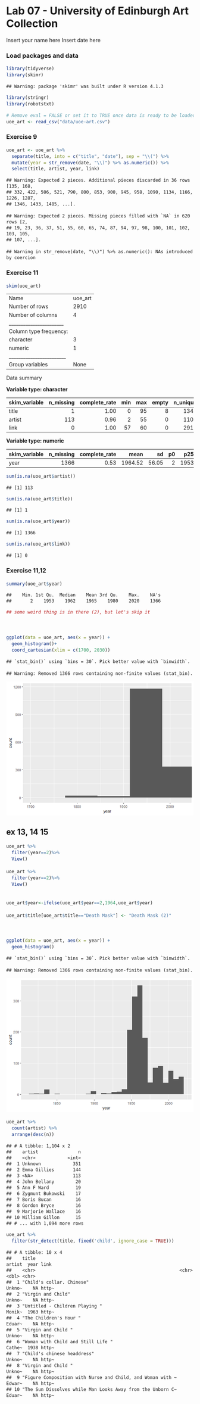 Lab 07 - University of Edinburgh Art Collection
================
Insert your name here
Insert date here

### Load packages and data

``` r
library(tidyverse) 
library(skimr)
```

    ## Warning: package 'skimr' was built under R version 4.1.3

``` r
library(stringr)
library(robotstxt)
```

``` r
# Remove eval = FALSE or set it to TRUE once data is ready to be loaded
uoe_art <- read_csv("data/uoe-art.csv")
```

### Exercise 9

``` r
uoe_art <- uoe_art %>%
  separate(title, into = c("title", "date"), sep = "\\(") %>%
  mutate(year = str_remove(date, "\\)") %>% as.numeric()) %>%
  select(title, artist, year, link)
```

    ## Warning: Expected 2 pieces. Additional pieces discarded in 36 rows [135, 168,
    ## 332, 422, 506, 521, 790, 800, 853, 900, 945, 958, 1090, 1134, 1166, 1226, 1287,
    ## 1346, 1433, 1485, ...].

    ## Warning: Expected 2 pieces. Missing pieces filled with `NA` in 620 rows [2,
    ## 19, 23, 36, 37, 51, 55, 60, 65, 74, 87, 94, 97, 98, 100, 101, 102, 103, 105,
    ## 107, ...].

    ## Warning in str_remove(date, "\\)") %>% as.numeric(): NAs introduced by coercion

### Exercise 11

``` r
skim(uoe_art)
```

|                                                  |         |
|:-------------------------------------------------|:--------|
| Name                                             | uoe_art |
| Number of rows                                   | 2910    |
| Number of columns                                | 4       |
| \_\_\_\_\_\_\_\_\_\_\_\_\_\_\_\_\_\_\_\_\_\_\_   |         |
| Column type frequency:                           |         |
| character                                        | 3       |
| numeric                                          | 1       |
| \_\_\_\_\_\_\_\_\_\_\_\_\_\_\_\_\_\_\_\_\_\_\_\_ |         |
| Group variables                                  | None    |

Data summary

**Variable type: character**

| skim_variable | n_missing | complete_rate | min | max | empty | n_unique | whitespace |
|:--------------|----------:|--------------:|----:|----:|------:|---------:|-----------:|
| title         |         1 |          1.00 |   0 |  95 |     8 |     1342 |          0 |
| artist        |       113 |          0.96 |   2 |  55 |     0 |     1103 |          0 |
| link          |         0 |          1.00 |  57 |  60 |     0 |     2910 |          0 |

**Variable type: numeric**

| skim_variable | n_missing | complete_rate |    mean |    sd |  p0 |  p25 |  p50 |  p75 | p100 | hist  |
|:--------------|----------:|--------------:|--------:|------:|----:|-----:|-----:|-----:|-----:|:------|
| year          |      1366 |          0.53 | 1964.52 | 56.05 |   2 | 1953 | 1962 | 1980 | 2020 | ▁▁▁▁▇ |

``` r
sum(is.na(uoe_art$artist))
```

    ## [1] 113

``` r
sum(is.na(uoe_art$title))
```

    ## [1] 1

``` r
sum(is.na(uoe_art$year))
```

    ## [1] 1366

``` r
sum(is.na(uoe_art$link))
```

    ## [1] 0

### Exercise 11,12

``` r
summary(uoe_art$year)
```

    ##    Min. 1st Qu.  Median    Mean 3rd Qu.    Max.    NA's 
    ##       2    1953    1962    1965    1980    2020    1366

``` r
## some weird thing is in there (2), but let's skip it 



ggplot(data = uoe_art, aes(x = year)) +
  geom_histogram()+
  coord_cartesian(xlim = c(1700, 2030))
```

    ## `stat_bin()` using `bins = 30`. Pick better value with `binwidth`.

    ## Warning: Removed 1366 rows containing non-finite values (stat_bin).

![](lab-07_files/figure-gfm/unnamed-chunk-2-1.png)<!-- -->

## ex 13, 14 15

``` r
uoe_art %>%
  filter(year==2)%>%
  View()

uoe_art %>%
  filter(year==2)%>%
  View()


uoe_art$year<-ifelse(uoe_art$year==2,1964,uoe_art$year)

uoe_art$title[uoe_art$title=="Death Mask"] <- "Death Mask (2)"



ggplot(data = uoe_art, aes(x = year)) +
  geom_histogram()
```

    ## `stat_bin()` using `bins = 30`. Pick better value with `binwidth`.

    ## Warning: Removed 1366 rows containing non-finite values (stat_bin).

![](lab-07_files/figure-gfm/unnamed-chunk-3-1.png)<!-- -->

``` r
uoe_art %>%
  count(artist) %>%
  arrange(desc(n))
```

    ## # A tibble: 1,104 x 2
    ##    artist               n
    ##    <chr>            <int>
    ##  1 Unknown            351
    ##  2 Emma Gillies       144
    ##  3 <NA>               113
    ##  4 John Bellany        20
    ##  5 Ann F Ward          19
    ##  6 Zygmunt Bukowski    17
    ##  7 Boris Bucan         16
    ##  8 Gordon Bryce        16
    ##  9 Marjorie Wallace    16
    ## 10 William Gillon      15
    ## # ... with 1,094 more rows

``` r
uoe_art %>% 
  filter(str_detect(title, fixed('child', ignore_case = TRUE))) 
```

    ## # A tibble: 10 x 4
    ##    title                                                      artist  year link 
    ##    <chr>                                                      <chr>  <dbl> <chr>
    ##  1 "Child's collar. Chinese"                                  Unkno~    NA http~
    ##  2 "Virgin and Child"                                         Unkno~    NA http~
    ##  3 "Untitled - Children Playing "                             Monik~  1963 http~
    ##  4 "The Children's Hour "                                     Eduar~    NA http~
    ##  5 "Virgin and Child "                                        Unkno~    NA http~
    ##  6 "Woman with Child and Still Life "                         Cathe~  1938 http~
    ##  7 "Child's chinese headdress"                                Unkno~    NA http~
    ##  8 "Virgin and Child "                                        Unkno~    NA http~
    ##  9 "Figure Composition with Nurse and Child, and Woman with ~ Edwar~    NA http~
    ## 10 "The Sun Dissolves while Man Looks Away from the Unborn C~ Eduar~    NA http~
